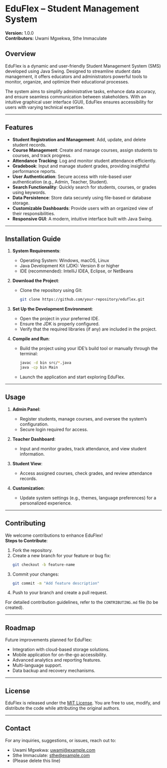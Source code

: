# EduFlex – Student Management System

**Version:** 1.0.0  
**Contributors:** Uwami Mgxekwa, Sthe Immaculate  

## Overview
EduFlex is a dynamic and user-friendly Student Management System (SMS) developed using Java Swing. Designed to streamline student data management, it offers educators and administrators powerful tools to monitor, organize, and optimize their educational processes.

The system aims to simplify administrative tasks, enhance data accuracy, and ensure seamless communication between stakeholders. With an intuitive graphical user interface (GUI), EduFlex ensures accessibility for users with varying technical expertise.

---

## Features
- **Student Registration and Management**: Add, update, and delete student records.
- **Course Management**: Create and manage courses, assign students to courses, and track progress.
- **Attendance Tracking**: Log and monitor student attendance efficiently.
- **Gradebook**: Input and manage student grades, providing insightful performance reports.
- **User Authentication**: Secure access with role-based user authentication (e.g., Admin, Teacher, Student).
- **Search Functionality**: Quickly search for students, courses, or grades using keywords.
- **Data Persistence**: Store data securely using file-based or database storage.
- **Customizable Dashboards**: Provide users with an organized view of their responsibilities.
- **Responsive GUI**: A modern, intuitive interface built with Java Swing.

---

## Installation Guide
1. **System Requirements**:
   - Operating System: Windows, macOS, Linux
   - Java Development Kit (JDK): Version 8 or higher
   - IDE (recommended): IntelliJ IDEA, Eclipse, or NetBeans

2. **Download the Project**:
   - Clone the repository using Git:
     ```bash
     git clone https://github.com/your-repository/eduflex.git
     ```

3. **Set Up the Development Environment**:
   - Open the project in your preferred IDE.
   - Ensure the JDK is properly configured.
   - Verify that the required libraries (if any) are included in the project.

4. **Compile and Run**:
   - Build the project using your IDE’s build tool or manually through the terminal:
     ```bash
     javac -d bin src/*.java
     java -cp bin Main
     ```
   - Launch the application and start exploring EduFlex.

---

## Usage
1. **Admin Panel**:  
   - Register students, manage courses, and oversee the system’s configuration.  
   - Secure login required for access.

2. **Teacher Dashboard**:  
   - Input and monitor grades, track attendance, and view student information.  

3. **Student View**:  
   - Access assigned courses, check grades, and review attendance records.  

4. **Customization**:  
   - Update system settings (e.g., themes, language preferences) for a personalized experience.

---

## Contributing
We welcome contributions to enhance EduFlex!  
**Steps to Contribute**:
1. Fork the repository.  
2. Create a new branch for your feature or bug fix:  
   ```bash
   git checkout -b feature-name
   ```
3. Commit your changes:  
   ```bash
   git commit -m "Add feature description"
   ```
4. Push to your branch and create a pull request.

For detailed contribution guidelines, refer to the `CONTRIBUTING.md` file (to be created).

---

## Roadmap
Future improvements planned for EduFlex:
- Integration with cloud-based storage solutions.
- Mobile application for on-the-go accessibility.
- Advanced analytics and reporting features.
- Multi-language support.
- Data backup and recovery mechanisms.

---

## License
EduFlex is released under the [MIT License](LICENSE). You are free to use, modify, and distribute the code while attributing the original authors.

---

## Contact
For any inquiries, suggestions, or issues, reach out to:
- Uwami Mgxekwa: uwami@example.com
- Sthe Immaculate: sthe@example.com
- (Please delete this line)
